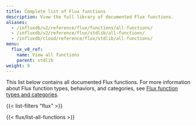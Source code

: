 ```yaml
---
title: Complete list of Flux functions
description: View the full library of documented Flux functions.
aliases:
  - /influxdb/v2/reference/flux/functions/all-functions/
  - /influxdb/v2/reference/flux/stdlib/all-functions/
  - /influxdb/cloud/reference/flux/stdlib/all-functions/
menu:
  flux_v0_ref:
    name: View all functions
    parent: stdlib
weight: 9
---
```


This list below contains all documented Flux functions.
For more information about Flux function types, behaviors, and categories,
see [Flux function types and categories](/flux/v0/function-types/).

{{< list-filters "flux" >}}

{{< flux/list-all-functions >}}
